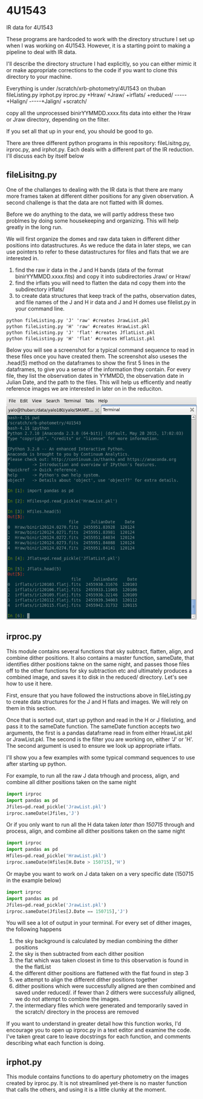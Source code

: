 # 4U1543
IR data for 4U1543

These programs are hardcoded to work with the directory structure I set up when I was working on 4U1543. However, it is a starting point to making a pipeline to deal with IR data. 

I'll describe the directory structure I had explicitly, so you can either mimic it or make appropriate corrections to the code if you want to clone this directory to your machine.

Everything is under /scratch/xrb-photometry/4U1543 on thuban
fileListing.py
irphot.py
irproc.py
+Hraw/
+Jraw/
+irflats/
+reduced/
-----+Halign/
-----+Jalign/
+scratch/

copy all the unprocessed binirYYMMDD.xxxx.fits data into either the Hraw or Jraw directory, depending on the filter.

If you set all that up in your end, you should be good to go.

There are three different python programs in this repository: fileLisitng.py, irproc.py, and irphot.py. Each deals with a different part of the IR reduction. I'll discuss each by itself below

## fileLisitng.py

One of the challanges to dealing with the IR data is that there are many more frames taken at different dither positions for any given observation. A second challenge is that the data are not flatted with IR domes. 

Before we do anything to the data, we will partly address these two problmes by doing some housekeeping and organizing. This will help greatly in the long run.

We will first organize the domes and raw data taken in different dither positions into datastructures. As we reduce the data in later steps, we can use pointers to refer to these datastructures for files and flats that we are interested in.

1. find the raw ir data in the J and H bands (data of the format binirYYMMDD.xxxx.fits) and copy it into subdirectories Jraw/ or Hraw/
2. find the irflats you will need to flatten the data nd copy them into the subdirectory irflats/
3. to create data structures that keep track of the paths, observation dates, and file names of the J and H ir data and J and H domes use filelist.py in your command line.
```shell
python fileListing.py 'J' 'raw' #creates JrawList.pkl
python fileListing.py 'H' 'raw' #creates HrawList.pkl
python fileListing.py 'J' 'flat' #creates JflatList.pkl
python fileListing.py 'H' 'flat' #creates HflatList.pkl
```

Below you will see a screenshot for a typical command sequence to read in these files once you have created them. The screenshot also useses the .head(5) method on the dataframes to show the first 5 lines in the dataframes, to give you a sense of the information they contain. For every file, they list the observation dates in YYMMDD, the observation date in Julian Date, and the path to the files. This will help us efficently and neatly reference images we are interested in later on in the reduciton.

![first 5 lines of HrawList.pkl and JflatList.pkl](https://github.com/ih64/4U1543/blob/master/tutorial_images/flatpkl_and_filespkl.png)

## irproc.py

This module contains several functions that sky subtract, flatten, align, and combine dither positions. It also contains a master function, sameDate, that identifies dither positions takne on the same night, and passes those files off to the other functions for sky subtraction etc and ultimately produces a combined image, and saves it to disk in the reduced/ directory. Let's see how to use it here.

First, ensure that you have followed the instructions above in fileListing.py to create data structures for the J and H flats and images. We will rely on them in this section.

Once that is sorted out, start up python and read in the H or J filelisting, and pass it to the sameDate function. The sameDate function accepts two arguments, the first is a pandas dataframe read in from either HrawList.pkl or JrawList.pkl. The second is the filter you are working on, either 'J' or 'H'. The second argument is used to ensure we look up appropriate irflats. 

I'll show you a few examples with some typical command sequences to use after starting up python. 

For example, to run all the raw J data trhough and process, align, and combine all dither positions taken on the same night
```python
import irproc
import pandas as pd
Jfiles=pd.read_pickle('JrawList.pkl')
irproc.sameDate(Jfiles,'J')
```

Or if you only want to run all the H data taken *later than 150715* through and process, align, and combine all dither positions taken on the same night

```python
import irproc
import pandas as pd
Hfiles=pd.read_pickle('HrawList.pkl')
irproc.sameDate(Hfiles[H.Date > 150715],'H')
```

Or maybe you want to work on J data taken on a very specific date (150715 in the example below)
```python
import irproc
import pandas as pd
Jfiles=pd.read_pickle('JrawList.pkl')
irproc.sameDate(Jfiles[J.Date == 150715],'J')
```

You will see a lot of output in your terminal. For every set of dither images, the following happens

1. the sky background is calculated by median combining the dither positions
2. the sky is then subtracted from each dither position
3. the flat which was taken closest in time to this observation is found in the the flatList
4. the different dither positions are flattened with the flat found in step 3
5. we attempt to align the different dither positions together
6. dither positions which were successfully aligned are then combined and saved under reduced/. if fewer than 2 dithers were successfuly alligned, we do not attempt to combine the images.
7. the intermediary files which were generated and temporarily saved in the scratch/ directory in the process are removed

If you want to understand in greater detail how this function works, I'd encourage you to open up irproc.py in a text editor and examine the code. I've taken great care to leave docstrings for each function, and comments describing what each function is doing.

## irphot.py

This module contains functions to do apertury photometry on the images created by irproc.py. It is not streamlined yet-there is no master function that calls the others, and using it is a little clunky at the moment. 
